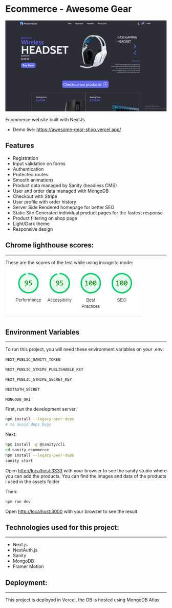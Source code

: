 # Ecommerce - Awesome Gear
![](public/assets/homepage.png)

Ecommerce website built with NextJs.

- Demo live: https://awesome-gear-shop.vercel.app/

## Features

- Registration
- Input validation on forms
- Authentication
- Protected routes
- Smooth animations
- Product data managed by Sanity (headless CMS)
- User and order data managed with MongoDB
- Checkout with Stripe
- User profile with order history
- Server Side Rendered homepage for better SEO
- Static Site Generated individual product pages for the fastest response
- Product filtering on shop page
- Light/Dark theme
- Responsive design

## Chrome lighthouse scores:
---
These are the scores of the test while using incognito mode:

![](public/assets/Lighthouse%20scores.png)

## Environment Variables
---
To run this project, you will need these environment variables on your .env:

`NEXT_PUBLIC_SANITY_TOKEN`

`NEXT_PUBLIC_STRIPE_PUBLISHABLE_KEY`

`NEXT_PUBLIC_STRIPE_SECRET_KEY`

`NEXTAUTH_SECRET`

`MONGODB_URI`

First, run the development server:

```bash
npm install --legacy-peer-deps
# to avoid deps bugs

```
Next:
```bash
npm install -g @sanity/cli
cd sanity_ecommerce
npm install --legacy-peer-deps
sanity start
```
Open [http://localhost:3333](http://localhost:3333) with your browser to see the sanity studio where you can add the products.
You can find the images and data of the products i used in the assets folder

Then:
```bash
npm run dev
```
Open [http://localhost:3000](http://localhost:3000) with your browser to see the result.

## Technologies used for this project:
---

* Next.js
* NextAuth.js
* Sanity
* MongoDB
* Framer Motion

## Deployment:
---
This project is deployed in Vercel, the DB is hosted using MongoDB Atlas